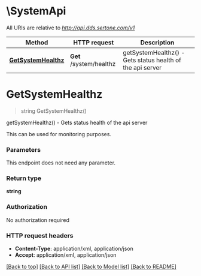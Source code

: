 # \SystemApi

All URIs are relative to *http://api.dds.sertone.com/v1*

Method | HTTP request | Description
------------- | ------------- | -------------
[**GetSystemHealthz**](SystemApi.md#GetSystemHealthz) | **Get** /system/healthz | getSystemHealthz() - Gets status health of the api server


# **GetSystemHealthz**
> string GetSystemHealthz()

getSystemHealthz() - Gets status health of the api server

This can be used for monitoring purposes.


### Parameters
This endpoint does not need any parameter.

### Return type

**string**

### Authorization

No authorization required

### HTTP request headers

 - **Content-Type**: application/xml, application/json
 - **Accept**: application/xml, application/json

[[Back to top]](#) [[Back to API list]](../README.md#documentation-for-api-endpoints) [[Back to Model list]](../README.md#documentation-for-models) [[Back to README]](../README.md)

